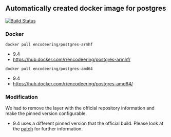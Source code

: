 ## Automatically created docker image for postgres

[![Build Status](https://travis-ci.org/encodeering/docker-postgres.svg?branch=master)](https://travis-ci.org/encodeering/docker-postgres)

### Docker

```docker pull encodeering/postgres-armhf```

- 9.4
- https://hub.docker.com/r/encodeering/postgres-armhf/

```docker pull encodeering/postgres-amd64```

- 9.4
- https://hub.docker.com/r/encodeering/postgres-amd64/

### Modification

We had to remove the layer with the official repository information and make the pinned version configurable.

- 9.4 uses a different pinned version that the official build. Please look at the [patch](.patch/9.4/Dockerfile.patch) for further information.
